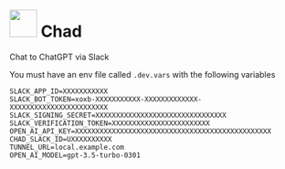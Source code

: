 # <img src="./chad.png" height=48/> Chad

Chat to ChatGPT via Slack

You must have an env file called `.dev.vars` with the following variables

```env
SLACK_APP_ID=XXXXXXXXXXX
SLACK_BOT_TOKEN=xoxb-XXXXXXXXXXX-XXXXXXXXXXXXX-XXXXXXXXXXXXXXXXXXXXXXXX
SLACK_SIGNING_SECRET=XXXXXXXXXXXXXXXXXXXXXXXXXXXXXXXX
SLACK_VERIFICATION_TOKEN=XXXXXXXXXXXXXXXXXXXXXXXX
OPEN_AI_API_KEY=XXXXXXXXXXXXXXXXXXXXXXXXXXXXXXXXXXXXXXXXXXXXXXXX
CHAD_SLACK_ID=UXXXXXXXXXX
TUNNEL_URL=local.example.com
OPEN_AI_MODEL=gpt-3.5-turbo-0301
```

